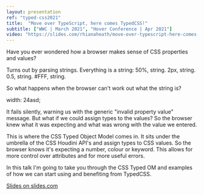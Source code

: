 ```yaml
---
layout: presentation
ref: "typed-css2021"
title:  "Move over TypeScript, here comes TypedCSS!"
subtitle: ["WWC | March 2021", "Hover Conference | Apr 2021"]
video: "https://slides.com/rhianaheath/move-over-typescript-here-comes-typedcss/embed"
---
```


Have you ever wondered how a browser makes sense of CSS properties and values? 

Turns out by parsing strings. Everything is a string: 50%, string. 2px, string. 0.5, string. #FFF, string. 

So what happens when the browser can't work out what the string is?  

width: 24asd;  

It fails silently, warning us with the generic "invalid property value" message. But what if we could assign types to the values? So the browser knew what it was expecting and what was wrong with the value we entered.  

This is where the CSS Typed Object Model comes in. It sits under the umbrella of the CSS Houdini API's and assign types to CSS values. So the browser knows it's expecting a number, colour or keyword. This allows for more control over attributes and for more useful errors. 

In this talk I'm going to take you through the CSS Typed OM and examples of how we can start using and benefiting from TypedCSS. 

[Slides on slides.com](https://slides.com/rhianaheath/move-over-typescript-here-comes-typedcss)

